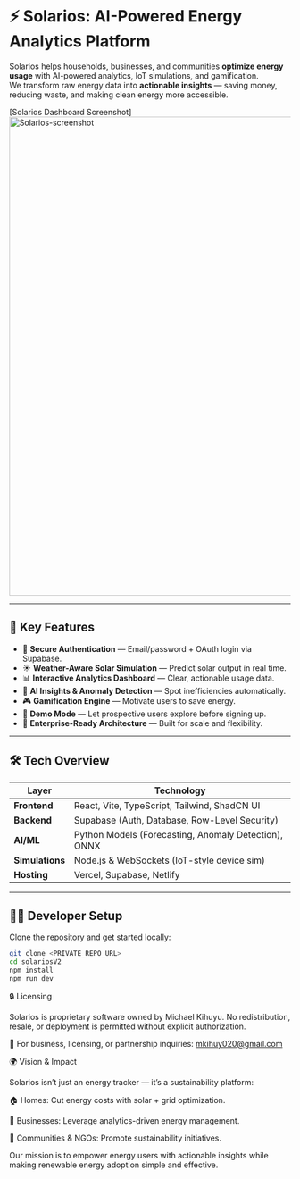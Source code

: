 # ⚡ Solarios: AI-Powered Energy Analytics Platform  

Solarios helps households, businesses, and communities **optimize energy usage** with AI-powered analytics, IoT simulations, and gamification.  
We transform raw energy data into **actionable insights** — saving money, reducing waste, and making clean energy more accessible.  

[Solarios Dashboard Screenshot] 
<img width="1865" height="858" alt="Solarios-screenshot" src="https://github.com/user-attachments/assets/240debb3-4739-42d0-aebb-4783f78639a0" />


---

## 🚀 Key Features

- 🔐 **Secure Authentication** — Email/password + OAuth login via Supabase.  
- ☀️ **Weather-Aware Solar Simulation** — Predict solar output in real time.  
- 📊 **Interactive Analytics Dashboard** — Clear, actionable usage data.  
- 🤖 **AI Insights & Anomaly Detection** — Spot inefficiencies automatically.  
- 🎮 **Gamification Engine** — Motivate users to save energy.  
- 🧪 **Demo Mode** — Let prospective users explore before signing up.  
- 🏢 **Enterprise-Ready Architecture** — Built for scale and flexibility.  

---

## 🛠️ Tech Overview

| Layer         | Technology                                    |
|--------------|----------------------------------------------|
| **Frontend**  | React, Vite, TypeScript, Tailwind, ShadCN UI |
| **Backend**   | Supabase (Auth, Database, Row-Level Security)|
| **AI/ML**     | Python Models (Forecasting, Anomaly Detection), ONNX |
| **Simulations**| Node.js & WebSockets (IoT-style device sim) |
| **Hosting**   | Vercel, Supabase, Netlify                    |

---

## 👨‍💻 Developer Setup

Clone the repository and get started locally:

```bash
git clone <PRIVATE_REPO_URL>
cd solariosV2
npm install
npm run dev
```

🔒 Licensing

Solarios is proprietary software owned by Michael Kihuyu.
No redistribution, resale, or deployment is permitted without explicit authorization.

📩 For business, licensing, or partnership inquiries:
mkihuy020@gmail.com

🌍 Vision & Impact

Solarios isn’t just an energy tracker — it’s a sustainability platform:

🏠 Homes: Cut energy costs with solar + grid optimization.

🏢 Businesses: Leverage analytics-driven energy management.

🌱 Communities & NGOs: Promote sustainability initiatives.

Our mission is to empower energy users with actionable insights while making renewable energy adoption simple and effective.
